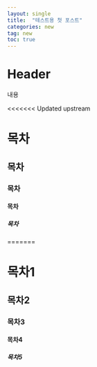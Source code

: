 ```yaml
---
layout: single
title:  "테스트용 첫 포스트"
categories: new
tag: new
toc: true
---
```


# Header

내용

<<<<<<< Updated upstream
# 목차

## 목차

### 목차

#### 목차

##### 목차
=======
# 목차1

## 목차2

### 목차3

#### 목차4

##### 목차5
